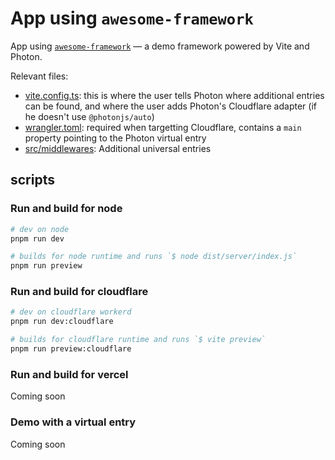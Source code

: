 # App using `awesome-framework`

App using [`awesome-framework`](../awesome-framework) — a demo framework powered by Vite and Photon.

Relevant files:
- [vite.config.ts](./vite.config.ts): this is where the user tells Photon where additional entries can be found, and where the user adds Photon's Cloudflare adapter (if he doesn't use `@photonjs/auto`)
- [wrangler.toml](./wrangler.toml): required when targetting Cloudflare, contains a `main` property pointing to the Photon virtual entry
- [src/middlewares](./src/middlewares): Additional universal entries


## scripts

### Run and build for node

```sh
# dev on node
pnpm run dev

# builds for node runtime and runs `$ node dist/server/index.js`
pnpm run preview
```

### Run and build for cloudflare

```sh
# dev on cloudflare workerd
pnpm run dev:cloudflare

# builds for cloudflare runtime and runs `$ vite preview`
pnpm run preview:cloudflare
```

### Run and build for vercel

Coming soon

### Demo with a virtual entry

Coming soon
